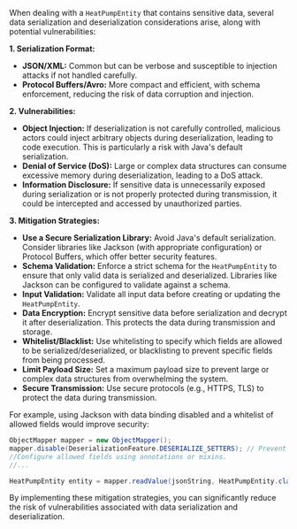 When dealing with a `HeatPumpEntity` that contains sensitive data, several data serialization and deserialization considerations arise, along with potential vulnerabilities:

**1.  Serialization Format:**

*   **JSON/XML:** Common but can be verbose and susceptible to injection attacks if not handled carefully.
*   **Protocol Buffers/Avro:** More compact and efficient, with schema enforcement, reducing the risk of data corruption and injection.

**2.  Vulnerabilities:**

*   **Object Injection:** If deserialization is not carefully controlled, malicious actors could inject arbitrary objects during deserialization, leading to code execution.  This is particularly a risk with Java's default serialization.
*   **Denial of Service (DoS):**  Large or complex data structures can consume excessive memory during deserialization, leading to a DoS attack.
*   **Information Disclosure:**  If sensitive data is unnecessarily exposed during serialization or is not properly protected during transmission, it could be intercepted and accessed by unauthorized parties.

**3.  Mitigation Strategies:**

*   **Use a Secure Serialization Library:** Avoid Java's default serialization. Consider libraries like Jackson (with appropriate configuration) or Protocol Buffers, which offer better security features.
*   **Schema Validation:**  Enforce a strict schema for the `HeatPumpEntity` to ensure that only valid data is serialized and deserialized.  Libraries like Jackson can be configured to validate against a schema.
*   **Input Validation:** Validate all input data before creating or updating the `HeatPumpEntity`.
*   **Data Encryption:** Encrypt sensitive data before serialization and decrypt it after deserialization.  This protects the data during transmission and storage.
*   **Whitelist/Blacklist:**  Use whitelisting to specify which fields are allowed to be serialized/deserialized, or blacklisting to prevent specific fields from being processed.
*   **Limit Payload Size:** Set a maximum payload size to prevent large or complex data structures from overwhelming the system.
*   **Secure Transmission:** Use secure protocols (e.g., HTTPS, TLS) to protect the data during transmission.

For example, using Jackson with data binding disabled and a whitelist of allowed fields would improve security:

```java
ObjectMapper mapper = new ObjectMapper();
mapper.disable(DeserializationFeature.DESERIALIZE_SETTERS); // Prevent setter injection
//Configure allowed fields using annotations or mixins.
//...

HeatPumpEntity entity = mapper.readValue(jsonString, HeatPumpEntity.class);
```

By implementing these mitigation strategies, you can significantly reduce the risk of vulnerabilities associated with data serialization and deserialization.